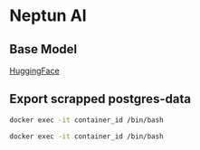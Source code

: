 # Neptun AI

## Base Model

[HuggingFace](https://huggingface.co/BlinkDL/rwkv-5-world/blob/main/RWKV-5-World-0.4B-v2-20231113-ctx4096.pth)


## Export scrapped postgres-data

``` sh
docker exec -it container_id /bin/bash
```

``` sh
docker exec -it container_id /bin/bash
```